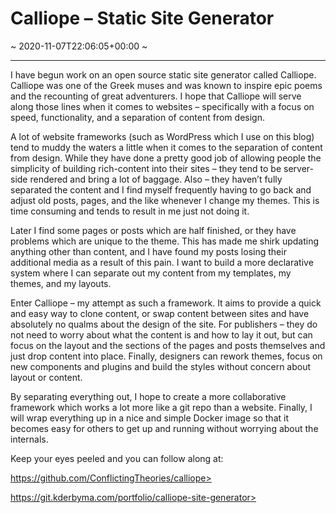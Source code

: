 # Calliope &#8211; Static Site Generator
~ 2020-11-07T22:06:05+00:00 ~
  
---
I have begun work on an open source static site generator called Calliope. Calliope was one of the Greek muses and was known to inspire epic poems and the recounting of great adventurers. I hope that Calliope will serve along those lines when it comes to websites – specifically with a focus on speed, functionality, and a separation of content from design.

A lot of website frameworks (such as WordPress which I use on this blog) tend to muddy the waters a little when it comes to the separation of content from design. While they have done a pretty good job of allowing people the simplicity of building rich-content into their sites – they tend to be server-side rendered and bring a lot of baggage. Also – they haven’t fully separated the content and I find myself frequently having to go back and adjust old posts, pages, and the like whenever I change my themes. This is time consuming and tends to result in me just not doing it.

Later I find some pages or posts which are half finished, or they have problems which are unique to the theme. This has made me shirk updating anything other than content, and I have found my posts losing their additional media as a result of this pain. I want to build a more declarative system where I can separate out my content from my templates, my themes, and my layouts.

Enter Calliope – my attempt as such a framework. It aims to provide a quick and easy way to clone content, or swap content between sites and have absolutely no qualms about the design of the site. For publishers – they do not need to worry about what the content is and how to lay it out, but can focus on the layout and the sections of the pages and posts themselves and just drop content into place. Finally, designers can rework themes, focus on new components and plugins and build the styles without concern about layout or content.

By separating everything out, I hope to create a more collaborative framework which works a lot more like a git repo than a website. Finally, I will wrap everything up in a nice and simple Docker image so that it becomes easy for others to get up and running without worrying about the internals.

Keep your eyes peeled and you can follow along at:

https://github.com/ConflictingTheories/calliope>

https://git.kderbyma.com/portfolio/calliope-site-generator>